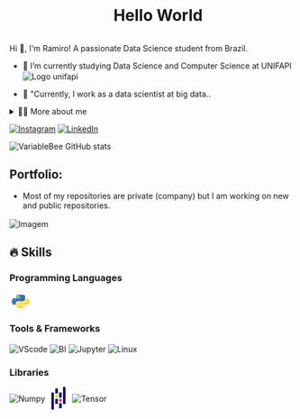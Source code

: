 <!--título-->
<div id="user-content-toc">
  <ul align="center">
    <summary><h1 style="display: inline-block">Hello World</h1></summary>
</div>

<!-- Presentation -->
<p>
  Hi 👋, I'm Ramiro! A passionate Data Science student from Brazil.

  - 🌱 I’m currently studying Data Science and Computer Science at UNIFAPI <img align="center" alt="Logo unifapi" height="60" width="120"  src="https://unifapi.edu.br/assets/img/logo.png" />

  - 🔭 "Currently, I work as a data scientist at big data..
</p>

<!-- Dropdown -->
<details>
  <summary>👨‍💻 More about me</summary>

  - 💬 I am 20 years old, currently living in Brazil. I have fluency in English and have experience with SQL, Python, Data Analysis, Data visualization.

</details>

<!-- Links -->
[![Instagram](https://img.shields.io/badge/Instagram-E4405F?style=for-the-badge&logo=instagram&logoColor=white)](https://www.instagram.com/jougeeer/)
[![LinkedIn](https://img.shields.io/badge/LinkedIn-0077B5?style=for-the-badge&logo=linkedin&logoColor=white)](https://www.linkedin.com/in/ramiro-var%C3%A3o-654628232/)


<!-- GithubStats -->
![VariableBee GitHub stats](https://github-readme-stats.vercel.app/api?username=JorgeRamiroDev&show_icons=true&theme=gotham)

<!-- Portfolio -->
## Portfolio:
* Most of my repositories are private (company) but I am working on new and public repositories.


<!-- GIF -->
<p align="left">
  <img align="center" src="https://i.giphy.com/zGnnFpOB1OjMQ.webp" alt="Imagem">
</p>

## 🔥 Skills
<!-- Skills: Programming Languages -->
  <div style="flex-basis: 48%;">
    <h3>Programming Languages</h3>
    <img align="center" alt="Python" height="30" width="40" src="https://raw.githubusercontent.com/devicons/devicon/master/icons/python/python-original.svg">
  </div>
  
  <!-- Skills: Tools & Frameworks -->
  <div style="flex-basis: 48%;">
    <h3>Tools & Frameworks</h3>
    <img align="center" alt="VScode" height="30" width="40" src="https://cdn.jsdelivr.net/gh/devicons/devicon/icons/vscode/vscode-original.svg">
    <img align="center" alt="BI" height="30" width="40" src="https://imgs.search.brave.com/TB0kIVjo3Bh8Qt9OrGcY-J6VIR5cdWRIm6hGEThuesc/rs:fit:500:0:0/g:ce/aHR0cHM6Ly91cGxv/YWQud2lraW1lZGlh/Lm9yZy93aWtpcGVk/aWEvY29tbW9ucy9j/L2NmL05ld19Qb3dl/cl9CSV9Mb2dvLnN2/Zw.svg">
    <img align="center" alt="Jupyter" height="30" width="30" src="https://seeklogo.com/images/J/jupyter-logo-A91705F539-seeklogo.com.png">
    <img align="center" alt="Linux" height="30" width="40" src="https://www.svgrepo.com/show/7095/linux.svg">
  </div>
  
  <!-- Skills: Libraries -->
  <div style="flex-basis: 48%;">
    <h3>Libraries</h3>
    <img align="center" alt="Numpy" height="30" width="40" src="https://cdn.jsdelivr.net/gh/devicons/devicon/icons/numpy/numpy-original.svg">
    <img align="center" alt="Pandas" src="https://raw.githubusercontent.com/devicons/devicon/2ae2a900d2f041da66e950e4d48052658d850630/icons/pandas/pandas-original.svg" alt="pandas" width="40" height="40"/>
    <img align="center" alt="Tensor" src="https://upload.wikimedia.org/wikipedia/commons/2/2d/Tensorflow_logo.svg" width="40" height="40"/>
    
  </div>

